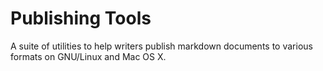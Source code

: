 # Publishing Tools

A suite of utilities to help writers publish markdown documents to various formats on GNU/Linux and Mac OS X.
